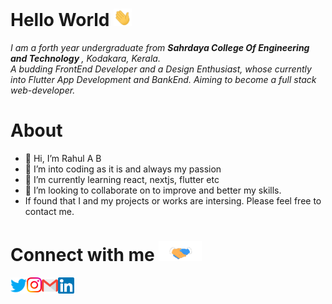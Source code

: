 # Hello World <img src="https://github.com/klrab3490/klrab3490/blob/main/assets/Hi.gif" width="29px">

<p>
  <em>
    I am a forth year undergraduate from <b>Sahrdaya College Of Engineering and Technology </b>, Kodakara, Kerala. <br>
    A budding FrontEnd Developer and a Design Enthusiast, whose currently into Flutter App Development and BankEnd. Aiming to become a full stack web-developer.
  </em>
</p>

# About

- 👋 Hi, I’m Rahul A B
- 👀 I’m into coding as it is and always my passion
- 🌱 I’m currently learning react, nextjs, flutter etc
- 💞️ I’m looking to collaborate on to improve and better my skills.
- If found that I and my projects or works are intersing. Please feel free to contact me.

# Connect with me <img src="https://github.com/klrab3490/klrab3490/blob/main/assets/Handshake.gif" height="32px">
<p>
    <a href="https://twitter.com/kl_rab_3490">
        <img align="left" alt="Rahul A B | Twitter" width="26px" src="https://github.com/klrab3490/klrab3490/blob/main/assets/Twitter.svg" />
    </a>
    <a href="https://www.instagram.com/kl.rab_3490/">
        <img align="left" alt="Rahul A B | Instagram" width="24px" src="https://github.com/klrab3490/klrab3490/blob/main/assets/Instagram.svg" />
    </a>
    <a href="mailto:rahulbushi69@gmail.com">
        <img align="left" alt="Rahul A B | Gmail" width="26px" src="https://github.com/klrab3490/klrab3490/blob/main/assets/Gmail.svg" />
    </a>
    <a href="https://www.linkedin.com/in/rahul-a-b-0044b1232/">
        <img align="left" alt="Rahul A B | LinkedIn" width="26px" src="https://github.com/klrab3490/klrab3490/blob/main/assets/Linkedin.svg" />
    </a>
</p>
<br>

<!-- Thanks to :- ⭐️ From [TheDudeThatCode](https://github.com/TheDudeThatCode) -->
